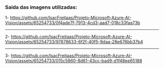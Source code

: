 ### Saída das imagens utilizadas:

1- https://github.com/IsacFreitaas/Projeto-Microsoft-Azure-AI-Vision/assets/65254733/0f4ade7f-7913-4cd3-aad7-018c33faa73b

-----------------------

2- https://github.com/IsacFreitaas/Projeto-Microsoft-Azure-AI-Vision/assets/65254733/97878633-6f2f-40f5-9daa-28e676bb37b4

-----------------------

3- https://github.com/IsacFreitaas/Projeto-Microsoft-Azure-AI-Vision/assets/65254733/015c5860-8d61-43cc-bad9-d1f48ee65188
